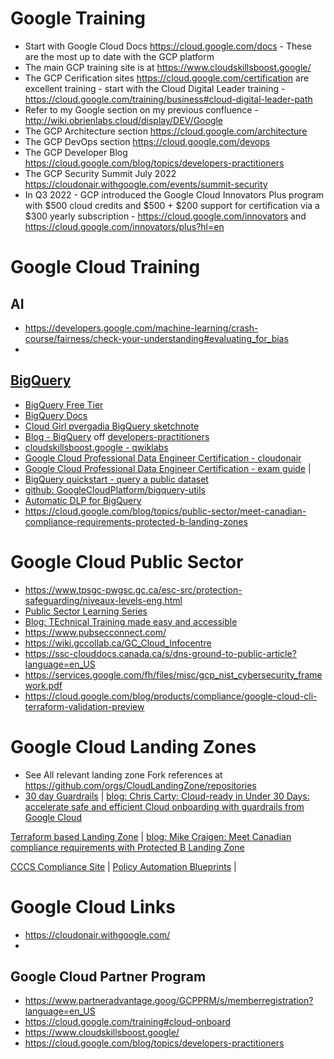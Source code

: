 # Google Training
- Start with Google Cloud Docs https://cloud.google.com/docs - These are the most up to date with the GCP platform
- The main GCP training site is at https://www.cloudskillsboost.google/
- The GCP Cerification sites https://cloud.google.com/certification are excellent training - start with the Cloud Digital Leader training - https://cloud.google.com/training/business#cloud-digital-leader-path
- Refer to my Google section on my previous confluence - http://wiki.obrienlabs.cloud/display/DEV/Google
- The GCP Architecture section https://cloud.google.com/architecture
- The GCP DevOps section https://cloud.google.com/devops
- The GCP Developer Blog https://cloud.google.com/blog/topics/developers-practitioners
- The GCP Security Summit July 2022 https://cloudonair.withgoogle.com/events/summit-security
- In Q3 2022 - GCP introduced the Google Cloud Innovators Plus program with $500 cloud credits and $500 + $200 support for certification via a $300 yearly subscription - https://cloud.google.com/innovators and https://cloud.google.com/innovators/plus?hl=en

# Google Cloud Training

## AI
- https://developers.google.com/machine-learning/crash-course/fairness/check-your-understanding#evaluating_for_bias
- 
## [BigQuery](https://console.cloud.google.com/bigquery) 
- [BigQuery Free Tier](https://cloud.google.com/free/docs/gcp-free-tier/#bigquery)
- [BigQuery Docs](https://cloud.google.com/bigquery/docs/quickstarts)
- [Cloud Girl pvergadia BigQuery sketchnote](https://thecloudgirl.dev/bigquery.html)
- [Blog - BigQuery](https://cloud.google.com/blog/topics/developers-practitioners/announcing-bigquery-and-bigquery-ml-operators-vertex-ai-pipelines) off [developers-practitioners](https://cloud.google.com/blog/topics/developers-practitioners)
- [cloudskillsboost.google - qwiklabs](https://www.cloudskillsboost.google/catalog?keywords=bigquery&locale=&solution%5B%5D=any&role%5B%5D=any&skill-badge%5B%5D=any&format%5B%5D=any&level%5B%5D=any&duration%5B%5D=any&language%5B%5D=any) 
- [Google Cloud Professional Data Engineer Certification - cloudonair](https://cloudonair.withgoogle.com/events/data-engineer-certification) 
- [Google Cloud Professional Data Engineer Certification - exam guide](https://cloud.google.com/certification/guides/data-engineer) | 
- [BigQuery quickstart - query a public dataset](https://cloud.google.com/bigquery/docs/quickstarts/query-public-dataset-console?_ga=2.259030538.-1271243118.1645576652&_gac=1.255600122.1648756058.CjwKCAjwopWSBhB6EiwAjxmqDVk06ctWXtq7bthtbiKD0TGsXmUSWNY57QpqQEckHWl-fekp9Tt0AxoCuNQQAvD_BwE)
- [github: GoogleCloudPlatform/bigquery-utils](https://github.com/GoogleCloudPlatform/bigquery-utils) 
- [Automatic DLP for BigQuery](https://cloud.google.com/dlp/docs/data-profiles#request-access)
- https://cloud.google.com/blog/topics/public-sector/meet-canadian-compliance-requirements-protected-b-landing-zones
 
 

# Google Cloud Public Sector
- https://www.tpsgc-pwgsc.gc.ca/esc-src/protection-safeguarding/niveaux-levels-eng.html
- [Public Sector Learning Series](https://cloudonair.withgoogle.com/events/public-sector-technical-learning-series)
- [Blog: TEchnical Training made easy and accessible](https://cloud.google.com/blog/topics/public-sector/technical-training-made-easy-and-accessible-google-cloud-way)
- https://www.pubsecconnect.com/
- https://wiki.gccollab.ca/GC_Cloud_Infocentre
- https://ssc-clouddocs.canada.ca/s/dns-ground-to-public-article?language=en_US
- https://services.google.com/fh/files/misc/gcp_nist_cybersecurity_framework.pdf
- https://cloud.google.com/blog/products/compliance/google-cloud-cli-terraform-validation-preview

# Google Cloud Landing Zones
- See All relevant landing zone Fork references at https://github.com/orgs/CloudLandingZone/repositories
- [30 day Guardrails](https://github.com/canada-ca/accelerators_accelerateurs-gcp) | [blog: Chris Carty: Cloud-ready in Under 30 Days: accelerate safe and efficient Cloud onboarding with guardrails from Google Cloud](https://cloud.google.com/blog/topics/public-sector/cloud-ready-under-30-days-accelerate-safe-and-efficient-cloud-onboarding-guardrails-google-cloud)

[Terraform based Landing Zone](https://github.com/GoogleCloudPlatform/pbmm-on-gcp-onboarding) | 
  [blog: Mike Craigen: Meet Canadian compliance requirements with Protected B Landing Zone](https://cloud.google.com/blog/topics/public-sector/meet-canadian-compliance-requirements-protected-b-landing-zones)

[CCCS Compliance Site](https://cloud.google.com/security/compliance/offerings#/regions=Canada) | 
  [Policy Automation Blueprints](https://cloud.google.com/architecture/security-foundations) |


# Google Cloud Links
- https://cloudonair.withgoogle.com/
- 
## Google Cloud Partner Program
- https://www.partneradvantage.goog/GCPPRM/s/memberregistration?language=en_US
- https://cloud.google.com/training#cloud-onboard
- https://www.cloudskillsboost.google/
- https://cloud.google.com/blog/topics/developers-practitioners

